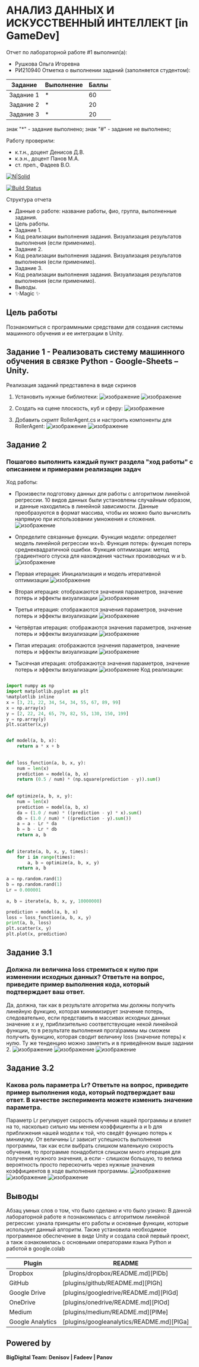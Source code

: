 # АНАЛИЗ ДАННЫХ И ИСКУССТВЕННЫЙ ИНТЕЛЛЕКТ [in GameDev]
Отчет по лабораторной работе #1 выполнил(а):
- Рушкова Ольга Игоревна
- РИ210940
Отметка о выполнении заданий (заполняется студентом):

| Задание | Выполнение | Баллы |
| ------ | ------ | ------ |
| Задание 1 | * | 60 |
| Задание 2 | * | 20 |
| Задание 3 | * | 20 |

знак "*" - задание выполнено; знак "#" - задание не выполнено;

Работу проверили:
- к.т.н., доцент Денисов Д.В.
- к.э.н., доцент Панов М.А.
- ст. преп., Фадеев В.О.

[![N|Solid](https://cldup.com/dTxpPi9lDf.thumb.png)](https://nodesource.com/products/nsolid)

[![Build Status](https://travis-ci.org/joemccann/dillinger.svg?branch=master)](https://travis-ci.org/joemccann/dillinger)

Структура отчета

- Данные о работе: название работы, фио, группа, выполненные задания.
- Цель работы.
- Задание 1.
- Код реализации выполнения задания. Визуализация результатов выполнения (если применимо).
- Задание 2.
- Код реализации выполнения задания. Визуализация результатов выполнения (если применимо).
- Задание 3.
- Код реализации выполнения задания. Визуализация результатов выполнения (если применимо).
- Выводы.
- ✨Magic ✨

## Цель работы
Познакомиться с программными средствами для создания системы машинного обучения и ее интеграции в Unity.

## Задание 1 - Реализовать систему машинного обучения в связке Python - Google-Sheets – Unity.

Реализация заданий представлена в виде скринов
1. Установить нужные библиотеки: 
![изображение](https://user-images.githubusercontent.com/98802409/198307579-7f3e0554-f7c1-48f5-a30e-cebeacc13f1b.png)
![изображение](https://user-images.githubusercontent.com/98802409/198307661-26278b2e-c5ea-49af-8430-e32373dc8235.png)

2. Создать на сцене плоскость, куб и сферу:
![изображение](https://user-images.githubusercontent.com/98802409/198323924-83a1c293-b916-40d3-acd4-0cbce74c96e4.png)
3. Добавить скрипт RollerAgent.cs и настроить компоненты для RollerAgent:
![изображение](https://user-images.githubusercontent.com/98802409/198324194-0e7426eb-57b9-47ff-9303-eafb0b554aff.png)
![изображение](https://user-images.githubusercontent.com/98802409/198324284-85fa6b84-d376-47fb-8ead-22d9e17fe687.png)




## Задание 2
### Пошагово выполнить каждый пункт раздела "ход работы" с описанием и примерами реализации задач
Ход работы:
- Произвести подготовку данных для работы с алгоритмом линейной регрессии. 10 видов данных были установлены случайным образом, и данные находились в линейной зависимости. Данные преобразуются в формат массива, чтобы их можно было вычислить напрямую при использовании умножения и сложения.
![изображение](https://user-images.githubusercontent.com/98802409/192480638-c8658716-7df4-486e-ae64-05fe30304c61.png)

- Определите связанные функции. Функция модели: определяет модель линейной регрессии wx+b. Функция потерь: функция потерь среднеквадратичной ошибки. Функция оптимизации: метод градиентного спуска для нахождения частных производных w и b.
![изображение](https://user-images.githubusercontent.com/98802409/192483417-c521000b-198a-4fd3-862d-9961718b7e77.png)

- Первая итерация: Инициализация и модель итеративной оптимизации 
![изображение](https://user-images.githubusercontent.com/98802409/192484564-a8af566a-9357-4cde-af05-38e4c35293bb.png)

- Вторая итерация: отображаются значения параметров, значение потерь и эффекты визуализации
![изображение](https://user-images.githubusercontent.com/98802409/192486266-505df07a-e327-42bd-b602-9586f4eea9e6.png)

- Третья итерация: отображаются значения параметров, значение потерь и эффекты визуализации
![изображение](https://user-images.githubusercontent.com/98802409/192496521-482f17d5-171b-425a-a193-b93ca1086336.png)

- Четвёртая итерация: отображаются значения параметров, значение потерь и эффекты визуализации
![изображение](https://user-images.githubusercontent.com/98802409/192496896-41167970-4fd8-425c-894f-49ab3ae3e35d.png)

- Пятая итерация: отображаются значения параметров, значение потерь и эффекты визуализации
![изображение](https://user-images.githubusercontent.com/98802409/192497121-97d5e0ad-3dcb-4c4a-bbae-e78a244dd6d5.png)

- Тысячная итерация: отображаются значения параметров, значение потерь и эффекты визуализации
![изображение](https://user-images.githubusercontent.com/98802409/192497228-3e1e77ef-275a-470c-b99d-2c32838a7145.png)
Код реализации: 
```py

import numpy as np
import matplotlib.pyplot as plt
%matplotlib inline
x = [3, 21, 22, 34, 54, 34, 55, 67, 89, 99]
x = np.array(x)
y = [2, 22, 24, 65, 79, 82, 55, 130, 150, 199]
y = np.array(y)
plt.scatter(x,y)


def model(a, b, x):
    return a * x + b
 
 
def loss_function(a, b, x, y):
    num = len(x)
    prediction = model(a, b, x)
    return (0.5 / num) * (np.square(prediction - y)).sum()
 
 
def optimize(a, b, x, y):
    num = len(x)
    prediction = model(a, b, x)
    da = (1.0 / num) * ((prediction - y) * x).sum()
    db = (1.0 / num) * ((prediction - y).sum())
    a = a - Lr * da
    b = b - Lr * db
    return a, b
 
 
def iterate(a, b, x, y, times):
    for i in range(times):
        a, b = optimize(a, b, x, y)
    return a, b

a = np.random.rand(1)
b = np.random.rand(1)
Lr = 0.000001
 
a, b = iterate(a, b, x, y, 10000000)

prediction = model(a, b, x)
loss = loss_function(a, b, x, y)
print(a, b, loss)
plt.scatter(x, y)
plt.plot(x, prediction)

```

## Задание 3.1
### Должна ли величина loss стремиться к нулю при изменении исходных данных? Ответьте на вопрос, приведите пример выполнения кода, который подтверждает ваш ответ.
Да, должна, так как в результате алгоритма мы должны получить линейную функцию, которая минимизирует значение потерь, следовательно, если представить в массивах исходных данных значение x и y, приблизительно соответствующие некой линейной функции, то в результате выполнения прога\раммы мы сможем получить функцию, которая сводит величину loss (значение потерь) к нулю. Ту же тенденцию можно заметить и в приведённом выше задании 2.
![изображение](https://user-images.githubusercontent.com/98802409/192501301-8ac5c0f2-ef00-46de-8e1b-9e742e8e2650.png)
![изображение](https://user-images.githubusercontent.com/98802409/192501399-12bc1387-171c-452e-8af5-65af26fc64fc.png)
![изображение](https://user-images.githubusercontent.com/98802409/192501651-cca22dde-bd08-43b2-867a-b58259105a4d.png)

## Задание 3.2
### Какова роль параметра Lr? Ответьте на вопрос, приведите пример выполнения кода, который подтверждает ваш ответ. В качестве эксперимента можете изменить значение параметра.
Параметр Lr регулирует скорость обучения нашей программы и влияет на то, насколько сильно мы меняем коэффициенты a и b для приближения нашей модели к той, что сведёт функцию потерь к минимуму. 
От величины Lr зависит успешность выполнения программы, так как если выбрать слишком маленькую скорость обучения, то программе понадобится слишком много итерация для получения нужного значения, а если - слишком большую, то велика вероятность просто перескочить через нужные значения коэффициентов в ходе выполнения программы.
![изображение](https://user-images.githubusercontent.com/98802409/192502684-2c2cf10b-48f7-490e-8e18-c644e3809ce9.png)
![изображение](https://user-images.githubusercontent.com/98802409/192502876-ec876b9a-8d71-4685-bc6d-c60729e76923.png)
![изображение](https://user-images.githubusercontent.com/98802409/192502825-9871c2e5-34ae-4b47-b695-bb9b5a48e3cc.png)



## Выводы

Абзац умных слов о том, что было сделано и что было узнано:
В данной лабораторной работе я познакомилась с алгоритмом линейной регрессии: узнала принципы его работы и основные функции, которые использует данный алгоритм. Также установила необходимое программное обеспечение в виде Unity и создала свой первый проект, а такж ознакомилась с основными операторами языка Python и работой в google.colab


| Plugin | README |
| ------ | ------ |
| Dropbox | [plugins/dropbox/README.md][PlDb] |
| GitHub | [plugins/github/README.md][PlGh] |
| Google Drive | [plugins/googledrive/README.md][PlGd] |
| OneDrive | [plugins/onedrive/README.md][PlOd] |
| Medium | [plugins/medium/README.md][PlMe] |
| Google Analytics | [plugins/googleanalytics/README.md][PlGa] |

## Powered by

**BigDigital Team: Denisov | Fadeev | Panov**
